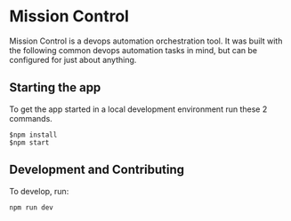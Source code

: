# Mission Control

Mission Control is a devops automation orchestration tool. It was built with the following common devops automation tasks in mind, but can be configured for just about anything.


## Starting the app

To get the app started in a local development environment run these 2 commands.

    $npm install
    $npm start

## Development and Contributing

To develop, run:

    npm run dev

